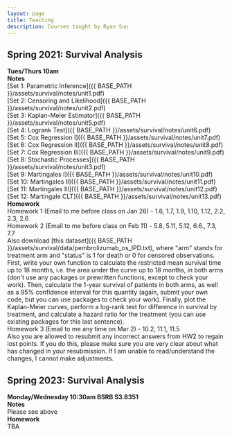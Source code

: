 ```yaml
---
layout: page
title: Teaching
description: Courses taught by Ryan Sun
---
```


## Spring 2021: Survival Analysis
**Tues/Thurs 10am**<br/>
**Notes**<br/>
[Set 1: Parametric Inference]({{ BASE_PATH }}/assets/survival/notes/unit1.pdf)<br/>
[Set 2: Censoring and Likelihood]({{ BASE_PATH }}/assets/survival/notes/unit2.pdf)<br/>
[Set 3: Kaplan-Meier Estimator]({{ BASE_PATH }}/assets/survival/notes/unit5.pdf)<br/>
[Set 4: Logrank Test]({{ BASE_PATH }}/assets/survival/notes/unit6.pdf)<br/>
[Set 5: Cox Regression I]({{ BASE_PATH }}/assets/survival/notes/unit7.pdf)<br/>
[Set 6: Cox Regression II]({{ BASE_PATH }}/assets/survival/notes/unit8.pdf)<br/>
[Set 7: Cox Regression III]({{ BASE_PATH }}/assets/survival/notes/unit9.pdf)<br/>
[Set 8: Stochastic Processes]({{ BASE_PATH }}/assets/survival/notes/unit3.pdf)<br/>
[Set 9: Martingales I]({{ BASE_PATH }}/assets/survival/notes/unit10.pdf)<br/>
[Set 10: Martingales II]({{ BASE_PATH }}/assets/survival/notes/unit11.pdf)<br/>
[Set 11: Martingales III]({{ BASE_PATH }}/assets/survival/notes/unit12.pdf)<br/>
[Set 12: Martingale CLT]({{ BASE_PATH }}/assets/survival/notes/unit13.pdf)<br/>
**Homework**<br/>
Homework 1 (Email to me before class on Jan 26) - 1.6, 1.7, 1.9, 1.10, 1.12, 2.2, 2.3, 2.6<br/>
Homework 2 (Email to me before class on Feb 11) - 5.8, 5.11, 5.12, 6.6., 7.3, 7.7<br/>
Also download [this dataset]({{ BASE_PATH }}/assets/survival/data/pembrolizumab_os_IPD.txt),
where "arm" stands for treatment arm and "status" is 1 for death or 0 for censored observations.
First, write your own function to calculate the restricted mean survival time up to 18 months, i.e.
the area under the curve up to 18 months, in both arms (don't use any packages or prewritten functions,
except to check your work). Then, calculate the 1-year survival of patients in both arms, as well as 
a 95% confidence interval for this quantity (again, submit your own code, but you can use packages
to check your work). Finally, plot the Kaplan-Meier curves, perform a log-rank test for difference
in survival by treatment, and calculate a hazard ratio for the treatment (you can use existing packages for this last sentence).<br/>
Homework 3 (Email to me any time on Mar 2) - 10.2, 11.1, 11.5<br/>
Also you are allowed to resubmit any incorrect answers from HW2 to regain lost points. If you do this, please make sure you are very clear about what has changed in your resubmission. If I am unable to read/understand the changes, I cannot make adjustments.<br/>

## Spring 2023: Survival Analysis
**Monday/Wednesday 10:30am BSRB S3.8351**<br/>
**Notes**<br/>
Please see above<br/>
**Homework**<br/>
TBA


